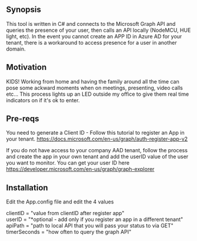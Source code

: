 ## Synopsis

This tool is written in C# and connects to the Microsoft Graph API and queries the presence of your user, then calls an API locally (NodeMCU, HUE light, etc).  In the event you cannot create an APP ID in Azure AD for your tenant, there is a workaround to access presence for a user in another domain.

## Motivation

KIDS! Working from home and having the family around all the time can pose some ackward moments when on meetings, presenting, video calls etc...  This process lights up an LED outside my office to give them real time indicators on if it's ok to enter.

## Pre-reqs
You need to generate a Client ID - Follow this tutorial to register an App in your tenant.  https://docs.microsoft.com/en-us/graph/auth-register-app-v2

If you do not have access to your company AAD tenant, follow the process and create the app in your own tenant and add the userID value of the user you want to monitor.
You can get your user ID here https://developer.microsoft.com/en-us/graph/graph-explorer 

## Installation

Edit the App.config file and edit the 4 values

clientID = "value from clientID after register app"<br />
userID = "*optional - add only if you register an app in a different tenant"<br />
apiPath = "path to local API that you will pass your status to via GET"<br />
timerSeconds = "how often to query the graph API"